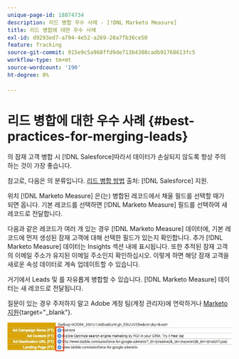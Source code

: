 ```yaml
---
unique-page-id: 18874734
description: 리드 병합 우수 사례 - [!DNL Marketo Measure]
title: 리드 병합에 대한 우수 사례
exl-id: d9293ed7-a794-4e52-a269-20a7fb36ce50
feature: Tracking
source-git-commit: 915e9c5a968ffd9de713b4308cadb91768613fc5
workflow-type: tm+mt
source-wordcount: '190'
ht-degree: 0%

---
```


# 리드 병합에 대한 우수 사례 {#best-practices-for-merging-leads}

의 잠재 고객 병합 시 [!DNL Salesforce]따라서 데이터가 손실되지 않도록 항상 주의하는 것이 가장 좋습니다.

참고로, 다음은 의 분류입니다. [리드 병합 방법](https://help.salesforce.com/HTViewHelpDoc?id=leads_merge.htm&amp;language=en_US) 출처: [!DNL Salesforce] 지원.

위치 [!DNL Marketo Measure] 은(는) 병합된 레코드에서 채울 필드를 선택할 때가 되면 옵니다. 기본 레코드를 선택하면 [!DNL Marketo Measure] 필드를 선택하여 새 레코드로 전달합니다.

다음과 같은 레코드가 여러 개 있는 경우 [!DNL Marketo Measure] 데이터에, 기본 레코드에 먼저 생성된 잠재 고객에 대해 선택한 필드가 있는지 확인합니다. 추가 [!DNL Marketo Measure] 데이터는 Insights 섹션 내에 표시됩니다. 또한 추적된 잠재 고객의 이메일 주소가 유지된 이메일 주소인지 확인하십시오. 이렇게 하면 해당 잠재 고객을 새로운 속성 데이터로 계속 업데이트할 수 있습니다.

거기에서 Leads 및 를 자유롭게 병합할 수 있습니다. [!DNL Marketo Measure] 데이터는 새 레코드로 전달됩니다.

질문이 있는 경우 주저하지 말고 Adobe 계정 팀(계정 관리자)에 연락하거나 [Marketo 지원](https://nation.marketo.com/t5/support/ct-p/Support){target="_blank"}.

![](assets/1.jpg)
